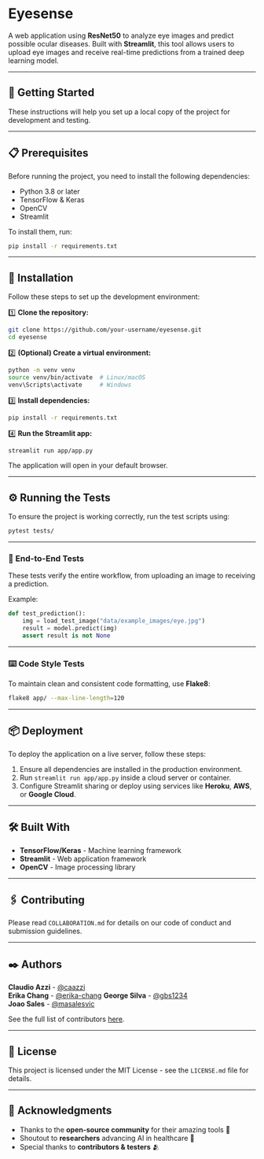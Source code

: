 # Eyesense

A web application using **ResNet50** to analyze eye images and predict possible ocular diseases. 
Built with **Streamlit**, this tool allows users to upload eye images and receive real-time predictions from a trained deep learning model.  

---

## 🚀 Getting Started  

These instructions will help you set up a local copy of the project for development and testing.  

---

## 📋 Prerequisites  

Before running the project, you need to install the following dependencies:  

- Python 3.8 or later  
- TensorFlow & Keras  
- OpenCV  
- Streamlit  

To install them, run:  

```bash
pip install -r requirements.txt
```

---

## 🔧 Installation  

Follow these steps to set up the development environment:  

1️⃣ **Clone the repository:**  
```bash
git clone https://github.com/your-username/eyesense.git
cd eyesense
```

2️⃣ **(Optional) Create a virtual environment:**  
```bash
python -m venv venv
source venv/bin/activate  # Linux/macOS
venv\Scripts\activate     # Windows
```

3️⃣ **Install dependencies:**  
```bash
pip install -r requirements.txt
```

4️⃣ **Run the Streamlit app:**  
```bash
streamlit run app/app.py
```

The application will open in your default browser.

---

## ⚙️ Running the Tests  

To ensure the project is working correctly, run the test scripts using:  

```bash
pytest tests/
```

---

### 🔩 End-to-End Tests  

These tests verify the entire workflow, from uploading an image to receiving a prediction.  

Example:  
```python
def test_prediction():
    img = load_test_image("data/example_images/eye.jpg")
    result = model.predict(img)
    assert result is not None
```

---

### ⌨️ Code Style Tests  

To maintain clean and consistent code formatting, use **Flake8**:  

```bash
flake8 app/ --max-line-length=120
```

---

## 📦 Deployment  

To deploy the application on a live server, follow these steps:  

1. Ensure all dependencies are installed in the production environment.  
2. Run `streamlit run app/app.py` inside a cloud server or container.  
3. Configure Streamlit sharing or deploy using services like **Heroku**, **AWS**, or **Google Cloud**.  

---

## 🛠️ Built With  

- **TensorFlow/Keras** - Machine learning framework  
- **Streamlit** - Web application framework  
- **OpenCV** - Image processing library  

---

## 🖇️ Contributing  

Please read `COLLABORATION.md` for details on our code of conduct and submission guidelines.  

---

## ✒️ Authors  

**Claudio Azzi**   -     [@caazzi](https://github.com/caazzi)  
**Erika Chang**    -     [@erika-chang](https://github.com/erika-chang)
**George Silva**   -     [@gbs1234](https://github.com/gbs1234)  
**Joao Sales**     -     [@masalesvic](https://github.com/masalesvic)  


See the full list of contributors [here](https://github.com/your-username/resnet50-eye-disease-prediction/graphs/contributors).  

---

## 📄 License  

This project is licensed under the MIT License - see the `LICENSE.md` file for details.  

---

## 🎁 Acknowledgments  

- Thanks to the **open-source community** for their amazing tools 🔧  
- Shoutout to **researchers** advancing AI in healthcare 📢  
- Special thanks to **contributors & testers** 🫂  

